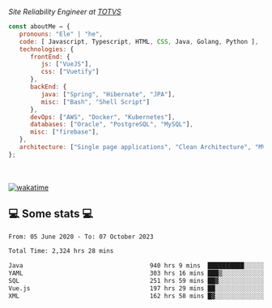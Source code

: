 <p><em>Site Reliability Engineer at <a href="https://www.totvs.com/">TOTVS</a></br>
</em></p>


```javascript
const aboutMe = {
   pronouns: "Ele" | "he",
   code: [ Javascript, Typescript, HTML, CSS, Java, Golang, Python ],
   technologies: {
      frontEnd: {
         js: ["VueJS"],
         css: ["Vuetify"]
      },
      backEnd: {
         java: ["Spring", "Hibernate", "JPA"],
         misc: ["Bash", "Shell Script"]
      },
      devOps: ["AWS", "Docker", "Kubernetes"],
      databases: ["Oracle", "PostgreSQL", "MySQL"],
      misc: ["firebase"],
   },
   architecture: ["Single page applications", "Clean Architecture", "MVC", "Microservices"],
};
```
</br></br>
[![wakatime](https://wakatime.com/badge/user/a3a8ed06-d304-4d6b-bc86-4adc418cdea7.svg)](https://wakatime.com/@a3a8ed06-d304-4d6b-bc86-4adc418cdea7)
<h2>💻 Some stats 💻</h2>

<!--START_SECTION:waka-->

```txt
From: 05 June 2020 - To: 07 October 2023

Total Time: 2,324 hrs 28 mins

Java                                   940 hrs 9 mins  ██████████░░░░░░░░░░░░░░░   40.45 %
YAML                                   303 hrs 16 mins ███▒░░░░░░░░░░░░░░░░░░░░░   13.05 %
SQL                                    251 hrs 59 mins ██▓░░░░░░░░░░░░░░░░░░░░░░   10.84 %
Vue.js                                 197 hrs 29 mins ██░░░░░░░░░░░░░░░░░░░░░░░   08.50 %
XML                                    162 hrs 58 mins █▓░░░░░░░░░░░░░░░░░░░░░░░   07.01 %
```

<!--END_SECTION:waka-->
